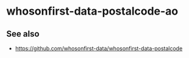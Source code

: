 # whosonfirst-data-postalcode-ao

## See also

* https://github.com/whosonfirst-data/whosonfirst-data-postalcode
